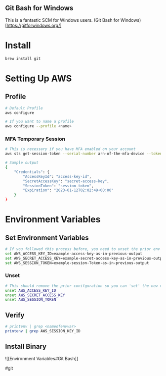 
## Git Bash for Windows 
This is a fantastic SCM for Windows users. 
(Git Bash for Windows)[https://gitforwindows.org/]
# Install

```bash
brew install git 
```

# Setting Up AWS

## Profile

```bash
# Default Profile 
aws configure

# If you want to name a profile
aws configure --profile <name> 
```

### MFA Temporary Session

```bash
# This is necessary if you have MFA enabled on your account 
aws sts get-session-token --serial-number arn-of-the-mfa-device --token-code code-from-token
```

```bash
# Sample output 
{
    "Credentials": {
        "AccessKeyId": "access-key-id",
        "SecretAccessKey": "secret-access-key",
        "SessionToken": "session-token",
        "Expiration": "2023-01-12T02:02:49+00:00"
    }
}
```

# Environment Variables

## Set Environment Variables

```bash
# If you followed this process before, you need to unset the prior env var.
set AWS_ACCESS_KEY_ID=example-access-key-as-in-previous-output
set AWS_SECRET_ACCESS_KEY=example-secret-access-key-as-in-previous-output
set AWS_SESSION_TOKEN=example-session-Token-as-in-previous-output
```

### Unset

```bash
# This should remove the prior conifguration so you can 'set' the new variables. 
unset AWS_ACCESS_KEY_ID
unset AWS_SECRET_ACCESS_KEY
unset AWS_SESSION_TOKEN
```

## Verify

```bash
# printenv | grep <nameofenvvar>
printenv | grep AWS_SESSION_KEY_ID
```

## Install Binary
![[Environment Variables#Git Bash]]

#git 